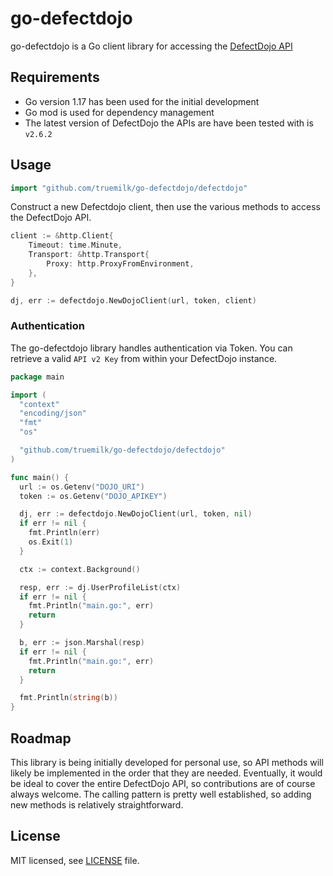 # go-defectdojo

go-defectdojo is a Go client library for accessing the [DefectDojo API](https://defectdojo.github.io/django-DefectDojo/integrations/api-v2-docs/)

## Requirements ##

- Go version 1.17 has been used for the initial development
- Go mod is used for dependency management
- The latest version of DefectDojo the APIs are have been tested with is `v2.6.2`

## Usage ##

```go
import "github.com/truemilk/go-defectdojo/defectdojo"
```

Construct a new Defectdojo client, then use the various methods to access the DefectDojo API.

```go
client := &http.Client{
    Timeout: time.Minute,
    Transport: &http.Transport{
        Proxy: http.ProxyFromEnvironment,
    },
}

dj, err := defectdojo.NewDojoClient(url, token, client)
```

### Authentication ###

The go-defectdojo library handles authentication via Token. You can retrieve a valid `API v2 Key` from within your DefectDojo instance.

```go
package main

import (
  "context"
  "encoding/json"
  "fmt"
  "os"

  "github.com/truemilk/go-defectdojo/defectdojo"
)

func main() {
  url := os.Getenv("DOJO_URI")
  token := os.Getenv("DOJO_APIKEY")

  dj, err := defectdojo.NewDojoClient(url, token, nil)
  if err != nil {
    fmt.Println(err)
    os.Exit(1)
  }

  ctx := context.Background()

  resp, err := dj.UserProfileList(ctx)
  if err != nil {
    fmt.Println("main.go:", err)
    return
  }

  b, err := json.Marshal(resp)
  if err != nil {
    fmt.Println("main.go:", err)
    return
  }

  fmt.Println(string(b))
}
```

## Roadmap ##

This library is being initially developed for personal use, so API methods will likely be implemented in the order that they are needed. Eventually, it would be ideal to cover the entire DefectDojo API, so contributions are of course always welcome. The calling pattern is pretty well established, so adding new methods is relatively straightforward.

## License ##

MIT licensed, see [LICENSE][LICENSE] file.

[LICENSE]: ./LICENSE
